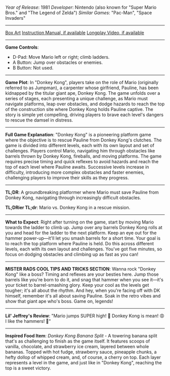 *Year of Release*: 1981
*Developer*: Nintendo (also known for "Super Mario Bros." and "The Legend of Zelda")
*Similar Games*: "Pac-Man", "Space Invaders"

---
[Box Art](https://www.google.com/search?newwindow=1&sca_esv=171a28ce0fc58a51&q=NES+Game+Box+Art+Donkey+Kong&uds=AMwkrPvg5PKm_dNhMKTbEqnEKe3-6XxiOpNFjFnlqxFDMqlwhD6DPVRAm9-_1gPBbxy9DIo_-S5UzNiyucG_Gr6nVqbvCtLly5uEc6a3pXEPsUbauYHkPixzlqsDC7Hx8tvooks1KEQd&udm=2&sa=X&ved=2ahUKEwi1r5fThMWEAxVsGtAFHU9IDJYQtKgLegQIDBAB&biw=1536&bih=714&dpr=1.25) 
[Instruction Manual, if available](https://www.google.com/search?q=NES+Instruction+Manual+Donkey+Kong)
[Longplay Video, if available](https://www.youtube.com/results?search_query=nes+full+longplay+Donkey+Kong) 

- - -
**Game Controls**:
- D-Pad: Move Mario left or right; climb ladders.
- A Button: Jump over obstacles or enemies.
- B Button: Not used.

- - -
**Game Plot**: In "Donkey Kong", players take on the role of Mario (originally referred to as Jumpman), a carpenter whose girlfriend, Pauline, has been kidnapped by the titular giant ape, Donkey Kong. The game unfolds over a series of stages, each presenting a unique challenge, as Mario must navigate platforms, leap over obstacles, and dodge hazards to reach the top of the construction site where Donkey Kong holds Pauline captive. The story is simple yet compelling, driving players to brave each level's dangers to rescue the damsel in distress.

- - -
**Full Game Explanation**: "Donkey Kong" is a pioneering platform game where the objective is to rescue Pauline from Donkey Kong's clutches. The game is divided into different levels, each with its own layout and set of challenges. Players control Mario, navigating him through obstacles like barrels thrown by Donkey Kong, fireballs, and moving platforms. The game requires precise timing and quick reflexes to avoid hazards and reach the top of each level where Pauline awaits. Successive levels increase in difficulty, introducing more complex obstacles and faster enemies, challenging players to improve their skills as they progress.

- - -
**TL;DR**: A groundbreaking platformer where Mario must save Pauline from Donkey Kong, navigating through increasingly difficult obstacles.

**TL;DRier TL;dr**: Mario vs. Donkey Kong in a rescue mission.

- - -
**What to Expect**: Right after turning on the game, start by moving Mario towards the ladder to climb up. Jump over any barrels Donkey Kong rolls at you and head for the ladder to the next platform. Keep an eye out for the hammer power-up—it'll let you smash barrels for a short time. Your goal is to reach the top platform where Pauline is held. Do this across different levels, each with its own layout and challenges. You've got five minutes, so focus on dodging obstacles and climbing up as fast as you can!

---

**MISTER RADS COOL TIPS AND TRICKS SECTION**: Wanna rock "Donkey Kong" like a boss? Timing and reflexes are your besties here. Jump those barrels like you're born to do it, and snag that hammer when you see it—it's your ticket to barrel-smashing glory. Keep your cool as the levels get tougher; it's all about the rhythm. And hey, when you're facing off with DK himself, remember it's all about saving Pauline. Soak in the retro vibes and show that giant ape who's boss. Game on, legends!

---
**Lil' Jeffrey's Review**: "Mario jumps SUPER high! 🤩 Donkey Kong is mean! 😡 I like the hammers! 🔨"

---
**Inspired Food Item**: *Donkey Kong Banana Split* - A towering banana split that's as challenging to finish as the game itself. It features scoops of vanilla, chocolate, and strawberry ice cream, layered between whole bananas. Topped with hot fudge, strawberry sauce, pineapple chunks, a hefty dollop of whipped cream, and, of course, a cherry on top. Each layer represents a level in the game, and just like in "Donkey Kong", reaching the top is a sweet victory.